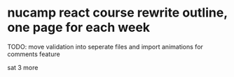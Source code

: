 # nucamp react course rewrite outline, one page for each week

TODO:
move validation into seperate files and import
animations for comments feature


sat 3 more

